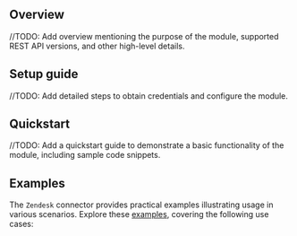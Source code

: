 ## Overview

//TODO: Add overview mentioning the purpose of the module, supported REST API versions, and other high-level details.

## Setup guide

//TODO: Add detailed steps to obtain credentials and configure the module.

## Quickstart

//TODO: Add a quickstart guide to demonstrate a basic functionality of the module, including sample code snippets.

## Examples

The `Zendesk` connector provides practical examples illustrating usage in various scenarios. Explore these [examples](https://github.com/ballerina-platform/sample-ballerina-connector-repo/tree/main/examples/), covering the following use cases: